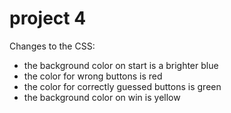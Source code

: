 # project 4
 
Changes to the CSS: 
- the background color on start is a brighter blue
- the color for wrong buttons is red
- the color for correctly guessed buttons is green
- the background color on win is yellow